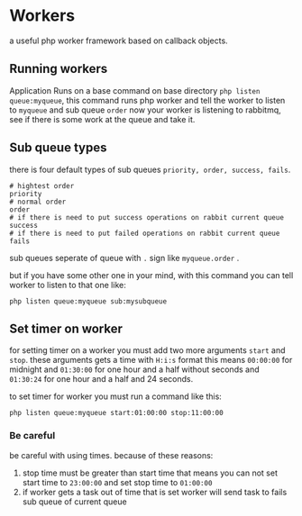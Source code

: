 # Workers
a useful php worker framework based on callback objects.

## Running workers
Application Runs on a base command on base directory `php listen queue:myqueue`,
this command runs php worker and tell the worker to listen to `myqueue` and sub queue `order` 
now your worker is listening to rabbitmq, see if there is some work at the queue and take it.
 
## Sub queue types
there is four default types of sub queues `priority, order, success, fails`.

    # hightest order
    priority 
    # normal order
    order
    # if there is need to put success operations on rabbit current queue
    success
    # if there is need to put failed operations on rabbit current queue
    fails
    
sub queues seperate of queue with `.` sign like `myqueue.order` .

but if you have some other one in your mind, 
with this command you can tell worker to listen to that one like:

    php listen queue:myqueue sub:mysubqueue

## Set timer on worker
for setting timer on a worker you must add two more arguments `start` and `stop`.
these arguments gets a time with `H:i:s` format this means `00:00:00` for midnight 
and `01:30:00` for one hour and a half without seconds 
and `01:30:24` for one hour and a half and 24 seconds.

to set timer for worker you must run a command like this:

    php listen queue:myqueue start:01:00:00 stop:11:00:00

### Be careful
be careful with using times. because of these reasons:
1) stop time must be greater than start time that 
    means you can not set start time to `23:00:00`
    and set stop time to `01:00:00`
2) if worker gets a task out of time that is set worker
    will send task to fails sub queue of current queue
    